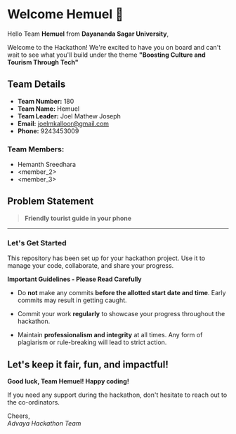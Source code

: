 # Welcome Hemuel 👋

Hello Team **Hemuel** from **Dayananda Sagar University**,

Welcome to the Hackathon! We're excited to have you on board and can't wait to see what you'll build under the theme **"Boosting Culture and Tourism Through Tech"** 

## Team Details

- **Team Number:** 180  
- **Team Name:** Hemuel
- **Team Leader:** Joel Mathew Joseph  
- **Email:** joelmkalloor@gmail.com  
- **Phone:** 9243453009  

### Team Members:
- Hemanth Sreedhara 
- <member_2> 
- <member_3> 

## Problem Statement

> **Friendly tourist guide in your phone**

---

### Let's Get Started 

This repository has been set up for your hackathon project. Use it to manage your code, collaborate, and share your progress.

**Important Guidelines - Please Read Carefully**

- Do **not** make any commits **before the allotted start date and time**. Early commits may result in getting caught.
- Commit your work **regularly** to showcase your progress throughout the hackathon.

- Maintain **professionalism and integrity** at all times. Any form of plagiarism or rule-breaking will lead to strict action.

Let's keep it fair, fun, and impactful! 
---

**Good luck, Team Hemuel! Happy coding!**

If you need any support during the hackathon, don't hesitate to reach out to the co-ordinators.

Cheers,  
_Advaya Hackathon Team_